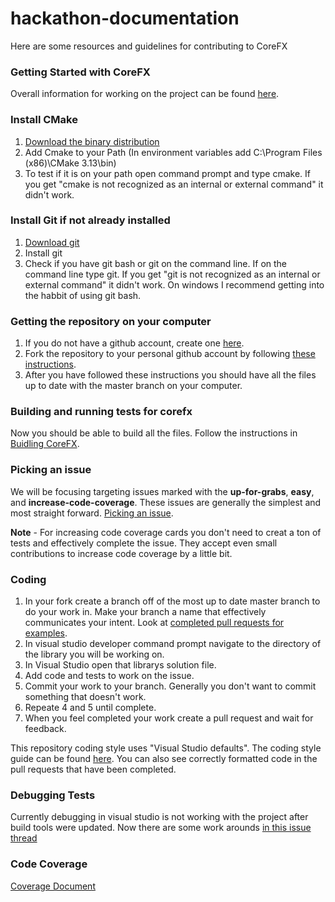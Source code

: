 # hackathon-documentation
Here are some resources and guidelines for contributing to CoreFX                                                                        
### Getting Started with CoreFX
Overall information for working on the project can be found [here](https://diaryofadev.net/getting-started-contributing-to-corefx/).

### Install CMake
1. [Download the binary distribution](https://cmake.org/download/)
2. Add Cmake to your Path (In environment variables add C:\Program Files (x86)\CMake 3.13\bin\)
3. To test if it is on your path open command prompt and type cmake. If you get "cmake is not recognized as an internal or external command" it didn't work.

### Install Git if not already installed
1. [Download git](https://git-scm.com/downloads)
2. Install git
3. Check if you have git bash or git on the command line. If on the command line type git. If you get "git is not recognized as an internal or external command" it didn't work. On windows I recommend getting into the habbit of using git bash.

### Getting the repository on your computer
1. If you do not have a github account, create one [here](https://github.com).
2. Fork the repository to your personal github account by following [these instructions](https://github.com/dotnet/corefx/wiki/Checking-out-the-code-repository).
3. After you have followed these instructions you should have all the files up to date with the master branch on your computer.

### Building and running tests for corefx
Now you should be able to build all the files. Follow the instructions in [Buidling CoreFX](https://github.com/dotnet/corefx/blob/master/Documentation/project-docs/developer-guide.md).

### Picking an issue
We will be focusing targeting issues marked with the **up-for-grabs**, **easy**, and **increase-code-coverage**. These issues are generally the simplest and most straight forward. 
[Picking an issue](https://github.com/dotnet/corefx/wiki/Pick-issue).

**Note** - For increasing code coverage cards you don't need to creat a ton of tests and effectively complete the issue. They accept even small contributions to increase code coverage by a little bit.

### Coding
1. In your fork create a branch off of the most up to date master branch to do your work in. Make your branch a name that effectively communicates your intent. Look at [completed pull requests for examples](https://github.com/dotnet/corefx/pulls?q=is%3Apr+is%3Aclosed).
2. In visual studio developer command prompt navigate to the directory of the library you will be working on.
3. In Visual Studio open that librarys solution file.
4. Add code and tests to work on the issue.
5. Commit your work to your branch. Generally you don't want to commit something that doesn't work.
6. Repeate 4 and 5 until complete.
7. When you feel completed your work create a pull request and wait for feedback.

This repository coding style uses "Visual Studio defaults". The coding style guide can be found [here](https://github.com/dotnet/corefx/blob/master/Documentation/coding-guidelines/coding-style.md). You can also see correctly formatted code in the pull requests that have been completed.

### Debugging Tests 
Currently debugging in visual studio is not working with the project after build tools were updated. Now there are some work arounds [in this issue thread](https://github.com/dotnet/corefx/issues/30913) 

### Code Coverage
[Coverage Document](https://github.com/dotnet/corefx/blob/master/Documentation/building/code-coverage.md)







